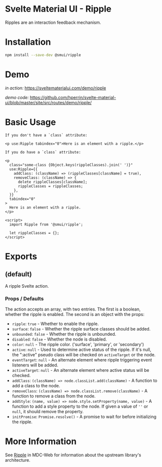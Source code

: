 # Svelte Material UI - Ripple

Ripples are an interaction feedback mechanism.

# Installation

```sh
npm install --save-dev @smui/ripple
```

# Demo

_in action:_ https://sveltematerialui.com/demo/ripple

_demo code:_ https://github.com/hperrin/svelte-material-ui/blob/master/site/src/routes/demo/ripple/

# Basic Usage

```svelte
If you don't have a `class` attribute:

<p use:Ripple tabindex="0">Here is an element with a ripple.</p>

If you do have a `class` attribute:

<p
  class="some-class {Object.keys(rippleClasses).join(' ')}"
  use:Ripple={{
    addClass: (className) => (rippleClasses[className] = true),
    removeClass: (className) => {
      delete rippleClasses[className];
      rippleClasses = rippleClasses;
    },
  }}
  tabindex="0"
>
  Here is an element with a ripple.
</p>

<script>
  import Ripple from '@smui/ripple';

  let rippleClasses = {};
</script>
```

# Exports

## (default)

A ripple Svelte action.

### Props / Defaults

The action accepts an array, with two entries. The first is a boolean, whether the ripple is enabled. The second is an object with the props:

- `ripple`: `true` - Whether to enable the ripple.
- `surface`: `false` - Whether the ripple surface classes should be added.
- `unbounded`: `false` - Whether the ripple is unbounded.
- `disabled`: `false` - Whether the node is disabled.
- `color`: `null` - The ripple color. ('surface', 'primary', or 'secondary')
- `active`: `null` - Used to determine active status of the ripple. If it's null, the ":active" pseudo class will be checked on `activeTarget` or the node.
- `eventTarget`: `null` - An alternate element where ripple triggering event listeners will be added.
- `activeTarget`: `null` - An alternate element where active status will be checked.
- `addClass`: `(className) => node.classList.add(className)` - A function to add a class to the node.
- `removeClass`: `(className) => node.classList.remove(className)` - A function to remove a class from the node.
- `addStyle`: `(name, value) => node.style.setProperty(name, value)` - A function to add a style property to the node. If given a value of `''` or `null`, it should remove the property.
- `initPromise`: `Promise.resolve()` - A promise to wait for before initializing the ripple.

# More Information

See [Ripple](https://github.com/material-components/material-components-web/tree/v10.0.0/packages/mdc-ripple) in MDC-Web for information about the upstream library's architecture.
